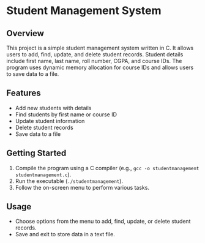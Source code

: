 # Student Management System

## Overview

This project is a simple student management system written in C. It allows users to add, find, update, and delete student records. Student details include first name, last name, roll number, CGPA, and course IDs. The program uses dynamic memory allocation for course IDs and allows users to save data to a file.

## Features

- Add new students with details
- Find students by first name or course ID
- Update student information
- Delete student records
- Save data to a file

## Getting Started

1. Compile the program using a C compiler (e.g., `gcc -o studentmanagement studentmanagement.c`).
2. Run the executable (`./studentmanagement`).
3. Follow the on-screen menu to perform various tasks.

## Usage

- Choose options from the menu to add, find, update, or delete student records.
- Save and exit to store data in a text file.


